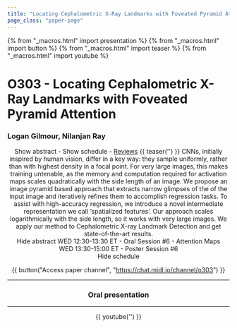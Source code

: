 ```yaml
---
title: "Locating Cephalometric X-Ray Landmarks with Foveated Pyramid Attention"
page_class: "paper-page"
---
```


{% from "_macros.html" import presentation %}
{% from "_macros.html" import button %}
{% from "_macros.html" import teaser %}
{% from "_macros.html" import youtube %}

# O303 - Locating Cephalometric X-Ray Landmarks with Foveated Pyramid Attention


### Logan Gilmour, Nilanjan Ray

<center><a class="toggle_visibility" data-selector=".paper_abstract" data-level="3">Show abstract</a>
        - <a class="toggle_visibility" data-selector=".paper_qa" data-level="3">Show schedule</a>
        - <a href="https://openreview.net/forum?id=6oG9zkHVLa">Reviews</a>
        {{ teaser('') }}

<span class="paper_abstract">
        CNNs, initially inspired by human vision, differ in a key way: they sample uniformly, rather than with highest density in a focal point. For very large images, this makes training untenable, as the memory and computation required for activation maps scales quadratically with the side length of an image. We propose an image pyramid based approach that extracts narrow glimpses of the of the input image and iteratively refines them to accomplish regression tasks. To assist with high-accuracy regression, we introduce a novel intermediate representation we call ‘spatialized features’. Our approach scales logarithmically with the side length, so it works with very large images. We apply our method to Cephalometric X-ray Landmark Detection and get state-of-the-art results.
        <span class="actions">
  <br/>
  <a class="toggle_visibility" data-level="2">Hide abstract</a></span>
</span>

<span class="paper_qa">
        WED 12:30-13:30 ET - Oral Session #6 - Attention Maps<br/>WED 13:30-15:00 ET - Poster Session #6
        <br/>
        <span class="actions"><a class="toggle_visibility" data-level="2">Hide schedule</a></span>
</span>

{{ button("Access paper channel", "https://chat.midl.io/channel/o303") }}

---

### Oral presentation

---

{{ youtube('') }}